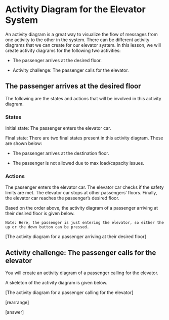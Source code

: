# Activity Diagram for the Elevator System
An activity diagram is a great way to visualize the flow of messages from one activity to the other in the system. There can be different activity diagrams that we can create for our elevator system. In this lesson, we will create activity diagrams for the following two activities:

- The passenger arrives at the desired floor.

- Activity challenge: The passenger calls for the elevator.

## The passenger arrives at the desired floor
The following are the states and actions that will be involved in this activity diagram.

### States
Initial state: The passenger enters the elevator car.

Final state: There are two final states present in this activity diagram. These are shown below:

- The passenger arrives at the destination floor.

- The passenger is not allowed due to max load/capacity issues.

### Actions
The passenger enters the elevator car. The elevator car checks if the safety limits are met. The elevator car stops at other passengers’ floors. Finally, the elevator car reaches the passenger’s desired floor.

Based on the order above, the activity diagram of a passenger arriving at their desired floor is given below.
```
Note: Here, the passenger is just entering the elevator, so either the up or the down button can be pressed.
```
[The activity diagram for a passenger arriving at their desired floor]
## Activity challenge: The passenger calls for the elevator
You will create an activity diagram of a passenger calling for the elevator.

A skeleton of the activity diagram is given below.

[The activity diagram for a passenger calling for the elevator]

[rearrange]

[answer]
